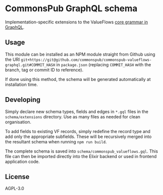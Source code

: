 # CommonsPub GraphQL schema

Implementation-specific extensions to the ValueFlows [core grammar in GraphQL](https://github.com/valueflows/vf-graphql/).

## Usage

This module can be installed as an NPM module straight from Github using the URI `git+https://git@github.com/commonspub/commonspub-valueflows-graphql.git#COMMIT_HASH` in `package.json` (replacing `COMMIT_HASH` with the branch, tag or commit ID to reference).

If done using this method, the schema will be generated automatically at installation time.

## Developing

Simply declare new schema types, fields and edges in `*.gql` files in the `schema/extensions` directory. Use as many files as needed for clean organisation.

To add fields to existing VF records, simply redefine the record type and add only the appropriate subfields. These will be recursively merged into the resultant schema when running `npm run build`.

The complete schema is saved into `schema/commonspub_valueflows.gql`. This file can then be imported directly into the Elixir backend or used in frontend application code.

## License

AGPL-3.0

